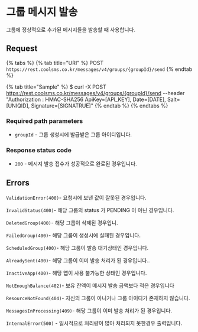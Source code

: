 # 그룹 메시지 발송

그룹에 정상적으로 추가된 메시지들을 발송할 때 사용합니다.

## Request

{% tabs %}
{% tab title="URI" %}
POST `https://rest.coolsms.co.kr/messages/v4/groups/{groupId}/send`
{% endtab %}

{% tab title="Sample" %}
$ curl -X POST https://rest.coolsms.co.kr/messages/v4/groups/{groupId}/send  --header "Authorization : HMAC-SHA256 ApiKey=\[API\_KEY\], Date=\[DATE\], Salt=\[UNIQID\], Signature=\[SIGNATRUE\]"
{% endtab %}
{% endtabs %}

### Required path parameters

* `groupId` - 그룹 생성시에 발급받은 그룹 아이디입니다.

### Response status code

* `200` - 메시지 발송 접수가 성공적으로 완료된 경우입니다.

## Errors

`ValidationError(400)`- 요청시에 보낸 값이 잘못된 경우입니다.

`InvalidStatus(400)`- 해당 그룹의 status 가 PENDING 이 아닌 경우입니다.

`DeletedGroup(400)`- 해당 그룹이 삭제된 경우입니.

`FailedGroup(400)`- 해당 그룹이 생성시에 실패된 경우입니다.

`ScheduledGroup(400)`- 해당 그룹이 발송 대기상태인 경우입니다.

`AlreadySent(400)`- 해당 그룹이 이미 발송 처리가 된 경우입니다..

`InactiveApp(400)`- 해당 앱이 사용 불가능한 상태인 경우입니다.

`NotEnoughBalance(402)`- 보유 잔액이 메시지 발송 금액보다 적은 경우입니다

`ResourceNotFound(404)`- 자신의 그룹이 아니거나 그룹 아이디가 존재하지 않습니다.

`MessagesInProcessing(409)`- 해당 그룹이 이미 발송 처리가 된 경우입니다.

`InternalError(500)` - 일시적으로 처리량이 많아 처리되지 못한경우 출력입니다.

